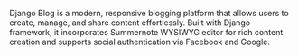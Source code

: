 Django Blog is a modern, responsive blogging platform that allows users to create, manage, and share content effortlessly. Built with Django framework, it incorporates Summernote WYSIWYG editor for rich content creation and supports social authentication via Facebook and Google.
